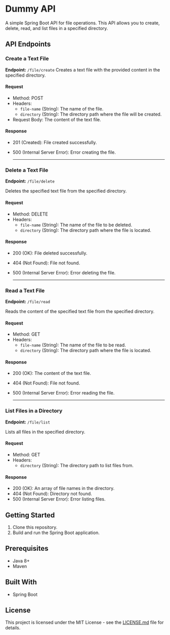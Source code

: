
# Dummy API

A simple Spring Boot API for file operations. This API allows you to create, delete, read, and list files in a specified directory.

## API Endpoints

### Create a Text File

**Endpoint:** `/file/create`
Creates a text file with the provided content in the specified directory.

#### Request

- Method: POST
- Headers:
    * `file-name` (String): The name of the file.
    * `directory` (String): The directory path where the file will be created.
- Request Body: The content of the text file.

#### Response

- 201 (Created): File created successfully.
- 500 (Internal Server Error): Error creating the file.

  ---
### Delete a Text File

**Endpoint:** `/file/delete`

Deletes the specified text file from the specified directory.

#### Request

- Method: DELETE
- Headers:
    * `file-name` (String): The name of the file to be deleted.
    * `directory` (String): The directory path where the file is located.

#### Response

- 200 (OK): File deleted successfully.
- 404 (Not Found): File not found.
- 500 (Internal Server Error): Error deleting the file.

  ---
### Read a Text File

**Endpoint:** `/file/read`

Reads the content of the specified text file from the specified directory.

#### Request

- Method: GET
- Headers:
    * `file-name` (String): The name of the file to be read.
    * `directory` (String): The directory path where the file is located.

#### Response

- 200 (OK): The content of the text file.
- 404 (Not Found): File not found.
- 500 (Internal Server Error): Error reading the file.

  ---
### List Files in a Directory

**Endpoint:** `/file/list`

Lists all files in the specified directory.

#### Request

- Method: GET
- Headers:
    * `directory` (String): The directory path to list files from.

#### Response

- 200 (OK): An array of file names in the directory.
- 404 (Not Found): Directory not found.
- 500 (Internal Server Error): Error listing files.

## Getting Started

1. Clone this repository.
2. Build and run the Spring Boot application.

## Prerequisites

- Java 8+
- Maven

## Built With

- Spring Boot

## License

This project is licensed under the MIT License - see the [LICENSE.md](LICENSE.md) file for details.
